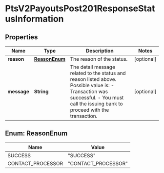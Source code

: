 
# PtsV2PayoutsPost201ResponseStatusInformation

## Properties
Name | Type | Description | Notes
------------ | ------------- | ------------- | -------------
**reason** | [**ReasonEnum**](#ReasonEnum) | The reason of the status.  |  [optional]
**message** | **String** | The detail message related to the status and reason listed above. Possible value is:    - Transaction was successful.   - You must call the issuing bank to proceed with the transaction.  |  [optional]


<a name="ReasonEnum"></a>
## Enum: ReasonEnum
Name | Value
---- | -----
SUCCESS | &quot;SUCCESS&quot;
CONTACT_PROCESSOR | &quot;CONTACT_PROCESSOR&quot;



